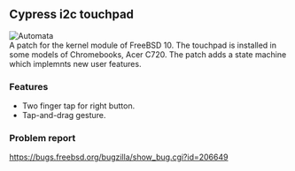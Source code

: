## Cypress i2c touchpad
![Automata](http://mishurov.usite.pro/github/cyapa/automata.png)
<br/>
A patch for the kernel module of FreeBSD 10. The touchpad is installed in some models of Chromebooks, Acer C720. The patch adds a state machine which implemnts new user features.

### Features
* Two finger tap for right button. 
* Tap-and-drag gesture.

### Problem report
https://bugs.freebsd.org/bugzilla/show_bug.cgi?id=206649
